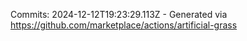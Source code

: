 Commits: 2024-12-12T19:23:29.113Z - Generated via https://github.com/marketplace/actions/artificial-grass
<br>
